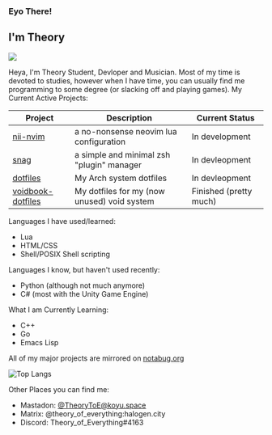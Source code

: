 ### Eyo There!
## I'm Theory
![](https://komarev.com/ghpvc/?username=theory-of-everything&color=green&style=flat-sqaure)

Heya, I'm Theory Student, Devloper and Musician. Most of my time is devoted to studies, however when I have time, you can usually find me programming to some degree (or slacking off and playing games).
My Current Active Projects:

Project | Description | Current Status
------- | ----------- | --------------
[nii-nvim](https://github.com/Theory-of-Everything/nii-nvim) | a no-nonsense neovim lua configuration | In development
[snag](https://github.com/Theory-of-Everything/snag) | a simple and minimal zsh "plugin" manager | In devleopment
[dotfiles](https://github.com/Theory-of-Everything/dotfiles) | My Arch system dotfiles | In devleopment
[voidbook-dotfiles](https://github.com/Theory-of-Everything/voidbook-dotfiles) | My dotfiles for my (now unused) void system | Finished (pretty much)

Languages I have used/learned:
- Lua
- HTML/CSS
- Shell/POSIX Shell scripting

Languages I know, but haven't used recently:
- Python (although not much anymore)
- C# (most with the Unity Game Engine)

What I am Currently Learning:
- C++
- Go
- Emacs Lisp

All of my major projects are mirrored on [notabug.org](https://notabug.org/Theory_of_Everything)

![Top Langs](https://github-readme-stats.vercel.app/api/top-langs/?username=theory-of-everything&layout=compact&bg_color=2b3339&title_color=a7c080&text_color=d3c6aa&icons_color=d3c6aa&border_color=d3c6aa)

Other Places you can find me:
- Mastadon: [@TheoryToE@koyu.space](https://koyu.space/@TheoryToE)
- Matrix:   @theory_of_everything:halogen.city
- Discord:  Theory_of_Everything#4163
